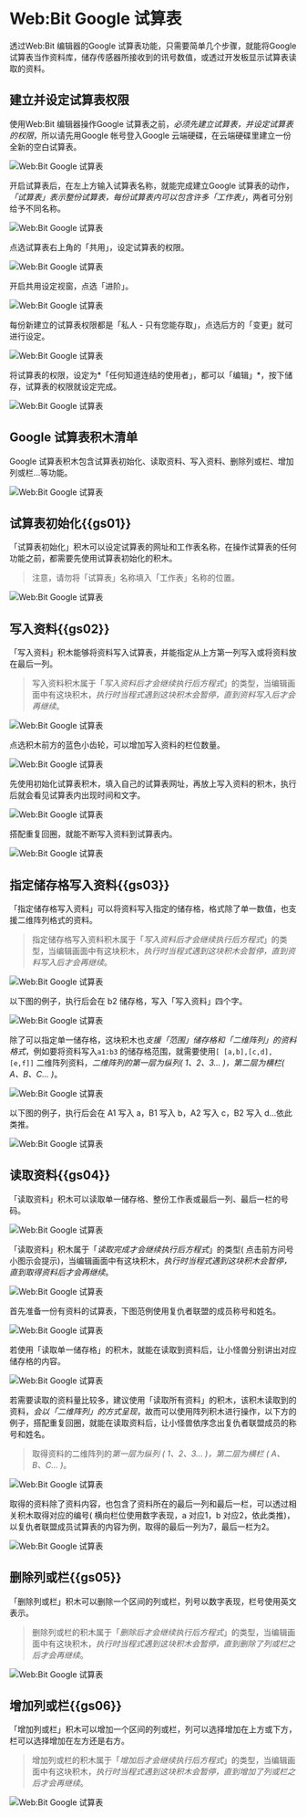 # Web:Bit Google 试算表

透过Web:Bit 编辑器的Google 试算表功能，只需要简单几个步骤，就能将Google 试算表当作资料库，储存传感器所接收到的讯号数值，或透过开发板显示试算表读取的资料。

## 建立并设定试算表权限

使用Web:Bit 编辑器操作Google 试算表之前，*必须先建立试算表，并设定试算表的权限*，所以请先用Google 帐号登入Google 云端硬碟，在云端硬碟里建立一份全新的空白试算表。

![Web:Bit Google 试算表](../../../../media/zh-cn/education/extension/google-spreadsheet-01.jpg)

开启试算表后，在左上方输入试算表名称，就能完成建立Google 试算表的动作，*「试算表」表示整份试算表，每份试算表内可以包含许多「工作表」*，两者可分别给予不同名称。

![Web:Bit Google 试算表](../../../../media/zh-cn/education/extension/google-spreadsheet-02.jpg)

点选试算表右上角的「共用」，设定试算表的权限。

![Web:Bit Google 试算表](../../../../media/zh-cn/education/extension/google-spreadsheet-03.jpg)

开启共用设定视窗，点选「进阶」。

![Web:Bit Google 试算表](../../../../media/zh-cn/education/extension/google-spreadsheet-04.jpg)

每份新建立的试算表权限都是「私人 - 只有您能存取」，点选后方的「变更」就可进行设定。

![Web:Bit Google 试算表](../../../../media/zh-cn/education/extension/google-spreadsheet-05.jpg)

将试算表的权限，设定为*「任何知道连结的使用者」，都可以「编辑」*，按下储存，试算表的权限就设定完成。

![Web:Bit Google 试算表](../../../../media/zh-cn/education/extension/google-spreadsheet-06.jpg)

## Google 试算表积木清单

Google 试算表积木包含试算表初始化、读取资料、写入资料、删除列或栏、增加列或栏...等功能。

![Web:Bit Google 试算表](../../../../media/zh-cn/education/extension/google-spreadsheet-07.jpg)

## 试算表初始化{{gs01}}

「试算表初始化」积木可以设定试算表的网址和工作表名称，在操作试算表的任何功能之前，都需要先使用试算表初始化的积木。

> 注意，请勿将「试算表」名称填入「工作表」名称的位置。

![Web:Bit Google 试算表](../../../../media/zh-cn/education/extension/google-spreadsheet-08.jpg)

## 写入资料{{gs02}}

「写入资料」积木能够将资料写入试算表，并能指定从上方第一列写入或将资料放在最后一列。

> 写入资料积木属于「*写入资料后才会继续执行后方程式*」的类型，当编辑画面中有这块积木，*执行时当程式遇到这块积木会暂停，直到资料写入后才会再继续*。

![Web:Bit Google 试算表](../../../../media/zh-cn/education/extension/google-spreadsheet-09.jpg)

点选积木前方的蓝色小齿轮，可以增加写入资料的栏位数量。

![Web:Bit Google 试算表](../../../../media/zh-cn/education/extension/google-spreadsheet-10.gif)

先使用初始化试算表积木，填入自己的试算表网址，再放上写入资料的积木，执行后就会看见试算表内出现时间和文字。

![Web:Bit Google 试算表](../../../../media/zh-cn/education/extension/google-spreadsheet-11.jpg)

搭配重复回圈，就能不断写入资料到试算表内。

![Web:Bit Google 试算表](../../../../media/zh-cn/education/extension/google-spreadsheet-12.jpg)

## 指定储存格写入资料{{gs03}}

「指定储存格写入资料」可以将资料写入指定的储存格，格式除了单一数值，也支援二维阵列格式的资料。

> 指定储存格写入资料积木属于「*写入资料后才会继续执行后方程式*」的类型，当编辑画面中有这块积木，*执行时当程式遇到这块积木会暂停，直到资料写入后才会再继续*。

![Web:Bit Google 试算表](../../../../media/zh-cn/education/extension/google-spreadsheet-13.jpg)

以下图的例子，执行后会在 b2 储存格，写入「写入资料」四个字。

![Web:Bit Google 试算表](../../../../media/zh-cn/education/extension/google-spreadsheet-14.jpg)

除了可以指定单一储存格，这块积木也*支援「范围」储存格和「二维阵列」的资料格式*，例如要将资料写入`a1:b3` 的储存格范围，就需要使用`[ [a,b],[c,d],[e,f]]` 二维阵列资料，*二维阵列的第一层为纵列( 1、2、3... )，第二层为横栏( A、B、C... )*。

![Web:Bit Google 试算表](../../../../media/zh-cn/education/extension/google-spreadsheet-15.jpg)

以下图的例子，执行后会在 A1 写入 a，B1 写入 b，A2 写入 c，B2 写入 d...依此类推。

![Web:Bit Google 试算表](../../../../media/zh-cn/education/extension/google-spreadsheet-16.jpg)


## 读取资料{{gs04}}

「读取资料」积木可以读取单一储存格、整份工作表或最后一列、最后一栏的号码。

![Web:Bit Google 试算表](../../../../media/zh-cn/education/extension/google-spreadsheet-17.jpg)

「读取资料」积木属于「*读取完成才会继续执行后方程式*」的类型( 点击前方问号小图示会提示)，当编辑画面中有这块积木，*执行时当程式遇到这块积木会暂停，直到取得资料后才会再继续*。

![Web:Bit Google 试算表](../../../../media/zh-cn/education/extension/google-spreadsheet-18.jpg)

首先准备一份有资料的试算表，下图范例使用复仇者联盟的成员称号和姓名。

![Web:Bit Google 试算表](../../../../media/zh-cn/education/extension/google-spreadsheet-19.jpg)

若使用「读取单一储存格」的积木，就能在读取到资料后，让小怪兽分别讲出对应储存格的内容。

![Web:Bit Google 试算表](../../../../media/zh-cn/education/extension/google-spreadsheet-20.jpg)

若需要读取的资料量比较多，建议使用「读取所有资料」的积木，该积木读取到的资料，*会以「二维阵列」的方式呈现*，故而可以使用阵列积木进行操作，以下方的例子，搭配重复回圈，就能在读取资料后，让小怪兽依序念出复仇者联盟成员的称号和姓名。

> 取得资料的二维阵列的*第一层为纵列 ( 1、2、3... )，第二层为横栏 ( A、B、C... )*。

![Web:Bit Google 试算表](../../../../media/zh-cn/education/extension/google-spreadsheet-21.gif)

取得的资料除了资料内容，也包含了资料所在的最后一列和最后一栏，可以透过相关积木取得对应的编号( 横向栏位使用数字表现，a 对应1，b 对应2，依此类推)，以复仇者联盟成员试算表的内容为例，取得的最后一列为7，最后一栏为2。

![Web:Bit Google 试算表](../../../../media/zh-cn/education/extension/google-spreadsheet-22.jpg)


## 删除列或栏{{gs05}}

「删除列或栏」积木可以删除一个区间的列或栏，列号以数字表现，栏号使用英文表示。

> 删除列或栏的积木属于「*删除后才会继续执行后方程式*」的类型，当编辑画面中有这块积木，*执行时当程式遇到这块积木会暂停，直到删除了列或栏之后才会再继续*。

![Web:Bit Google 试算表](../../../../media/zh-cn/education/extension/google-spreadsheet-23.jpg)

## 增加列或栏{{gs06}}

「增加列或栏」积木可以增加一个区间的列或栏，列可以选择增加在上方或下方，栏可以选择增加在左方还是右方。

> 增加列或栏的积木属于「*增加后才会继续执行后方程式*」的类型，当编辑画面中有这块积木，*执行时当程式遇到这块积木会暂停，直到增加了列或栏之后才会再继续*。

![Web:Bit Google 试算表](../../../../media/zh-cn/education/extension/google-spreadsheet-24.jpg)